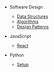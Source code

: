- Software Design

  - [Data Structures](./data-structures/index.md "Data Structures")
  - [Algorithms](./algorithms/index.md "Algorithms")
  - [Design Patterns](./design-patterns/index.md "Design Patterns")

- JavaScript

  - [React](./react/index.md "React")

- Python
  - [Setup](./python/setup.md "Python")
